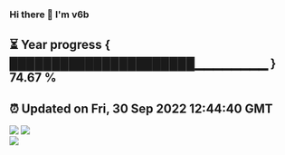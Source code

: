 ### Hi there 👋  I'm v6b  
⏳ Year progress { ██████████████████████▁▁▁▁▁▁▁▁ } 74.67 %
---
⏰ Updated on Fri, 30 Sep 2022 12:44:40 GMT
---
![](https://github-readme-stats.vercel.app/api?username=v6b&bg_color=30,e96443,904e95&title_color=fff&text_color=fff&layout=compact)
![](https://github-readme-stats.vercel.app/api/top-langs/?username=v6b&layout=compact&bg_color=30,e96443,904e95&title_color=fff&text_color=fff)  
![](https://gcore.jsdelivr.net/gh/v6b/v6b@main/assets/github-contribution-grid-snake.svg)

